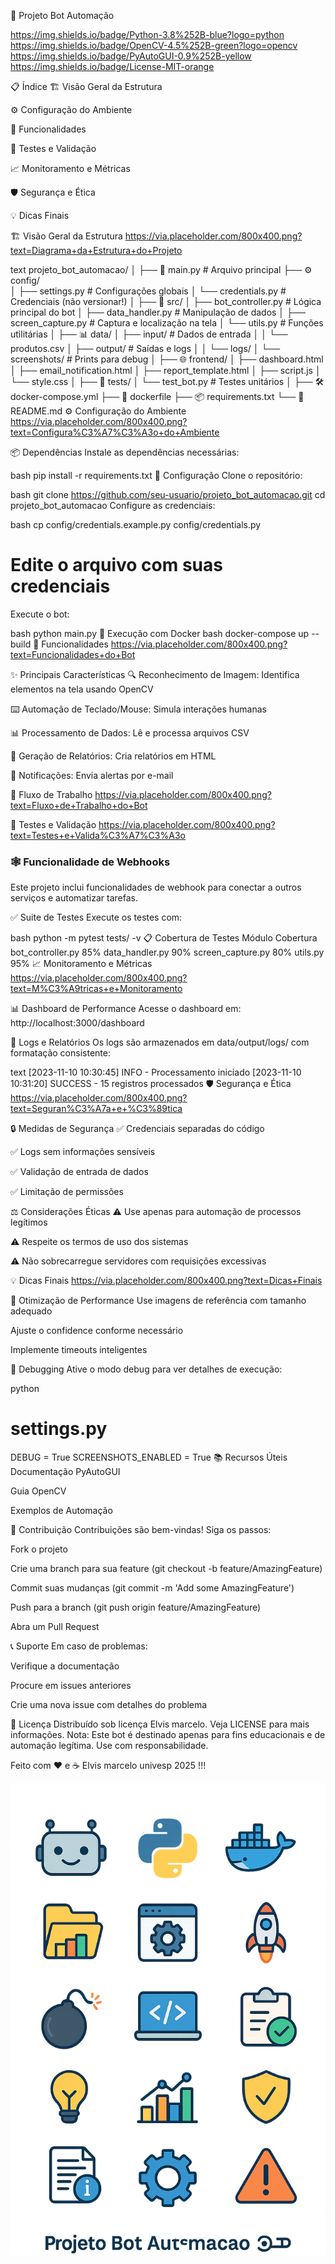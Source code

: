 🤖 Projeto Bot Automação 

https://img.shields.io/badge/Python-3.8%252B-blue?logo=python
https://img.shields.io/badge/OpenCV-4.5%252B-green?logo=opencv
https://img.shields.io/badge/PyAutoGUI-0.9%252B-yellow
https://img.shields.io/badge/License-MIT-orange

📋 Índice
🏗️ Visão Geral da Estrutura

⚙️ Configuração do Ambiente

🚀 Funcionalidades

🧪 Testes e Validação

📈 Monitoramento e Métricas

🛡️ Segurança e Ética

💡 Dicas Finais

🏗️ Visão Geral da Estrutura
https://via.placeholder.com/800x400.png?text=Diagrama+da+Estrutura+do+Projeto

text
projeto_bot_automacao/
│
├── 📜 main.py                 # Arquivo principal
├── ⚙️ config/                 
│   ├── settings.py            # Configurações globais
│   └── credentials.py         # Credenciais (não versionar!)
│
├── 🐍 src/
│   ├── bot_controller.py      # Lógica principal do bot
│   ├── data_handler.py        # Manipulação de dados
│   ├── screen_capture.py      # Captura e localização na tela
│   └── utils.py               # Funções utilitárias
│
├── 📊 data/
│   ├── input/                 # Dados de entrada
│   │   └── produtos.csv
│   ├── output/                # Saídas e logs
│   │   └── logs/
│   └── screenshots/           # Prints para debug
│
├── 🌐 frontend/
│   ├── dashboard.html
│   ├── email_notification.html
│   ├── report_template.html
│   ├── script.js
│   └── style.css
│
├── 🧪 tests/
│   └── test_bot.py            # Testes unitários
│
├── 🛠️ docker-compose.yml
├── 🐋 dockerfile
├── 📦 requirements.txt
└── 📜 README.md
⚙️ Configuração do Ambiente
https://via.placeholder.com/800x400.png?text=Configura%C3%A7%C3%A3o+do+Ambiente

📦 Dependências
Instale as dependências necessárias:

bash
pip install -r requirements.txt
🔧 Configuração
Clone o repositório:

bash
git clone https://github.com/seu-usuario/projeto_bot_automacao.git
cd projeto_bot_automacao
Configure as credenciais:

bash
cp config/credentials.example.py config/credentials.py
# Edite o arquivo com suas credenciais
Execute o bot:

bash
python main.py
🐋 Execução com Docker
bash
docker-compose up --build
🚀 Funcionalidades
https://via.placeholder.com/800x400.png?text=Funcionalidades+do+Bot

✨ Principais Características
🔍 Reconhecimento de Imagem: Identifica elementos na tela usando OpenCV

⌨️ Automação de Teclado/Mouse: Simula interações humanas

📊 Processamento de Dados: Lê e processa arquivos CSV

📝 Geração de Relatórios: Cria relatórios em HTML

🔔 Notificações: Envia alertas por e-mail

🎯 Fluxo de Trabalho
https://via.placeholder.com/800x400.png?text=Fluxo+de+Trabalho+do+Bot

🧪 Testes e Validação
https://via.placeholder.com/800x400.png?text=Testes+e+Valida%C3%A7%C3%A3o

### 🕸️ Funcionalidade de Webhooks
Este projeto inclui funcionalidades de webhook para conectar a outros serviços e automatizar tarefas.

✅ Suite de Testes
Execute os testes com:

bash
python -m pytest tests/ -v
📋 Cobertura de Testes
Módulo	Cobertura
bot_controller.py	85%
data_handler.py	90%
screen_capture.py	80%
utils.py	95%
📈 Monitoramento e Métricas
https://via.placeholder.com/800x400.png?text=M%C3%A9tricas+e+Monitoramento

📊 Dashboard de Performance
Acesse o dashboard em: http://localhost:3000/dashboard

📝 Logs e Relatórios
Os logs são armazenados em data/output/logs/ com formatação consistente:

text
[2023-11-10 10:30:45] INFO - Processamento iniciado
[2023-11-10 10:31:20] SUCCESS - 15 registros processados
🛡️ Segurança e Ética
https://via.placeholder.com/800x400.png?text=Seguran%C3%A7a+e+%C3%89tica

🔒 Medidas de Segurança
✅ Credenciais separadas do código

✅ Logs sem informações sensíveis

✅ Validação de entrada de dados

✅ Limitação de permissões

⚖️ Considerações Éticas
⚠️ Use apenas para automação de processos legítimos

⚠️ Respeite os termos de uso dos sistemas

⚠️ Não sobrecarregue servidores com requisições excessivas

💡 Dicas Finais
https://via.placeholder.com/800x400.png?text=Dicas+Finais

🚀 Otimização de Performance
Use imagens de referência com tamanho adequado

Ajuste o confidence conforme necessário

Implemente timeouts inteligentes

🐛 Debugging
Ative o modo debug para ver detalhes de execução:

python
# settings.py
DEBUG = True
SCREENSHOTS_ENABLED = True
📚 Recursos Úteis
Documentação PyAutoGUI

Guia OpenCV

Exemplos de Automação

👥 Contribuição
Contribuições são bem-vindas! Siga os passos:

Fork o projeto

Crie uma branch para sua feature (git checkout -b feature/AmazingFeature)

Commit suas mudanças (git commit -m 'Add some AmazingFeature')

Push para a branch (git push origin feature/AmazingFeature)

Abra um Pull Request

📞 Suporte
Em caso de problemas:

Verifique a documentação

Procure em issues anteriores

Crie uma nova issue com detalhes do problema

📄 Licença
Distribuído sob licença Elvis marcelo. Veja LICENSE para mais informações.
Nota: Este bot é destinado apenas para fins educacionais e de automação legítima. Use com responsabilidade.

 Feito com ❤️ e ☕ Elvis marcelo univesp 2025  !!!

 ![alt text](image.png)
